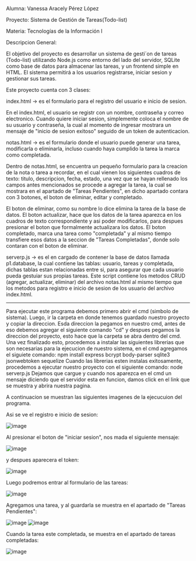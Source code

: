 Alumna: Vanessa Aracely Pérez López

Proyecto: Sistema de Gestión de Tareas(Todo-list)

Materia: Tecnologías de la Información I

Descripcion General:

El objetivo del proyecto es desarrollar un sistema de gesti´on de tareas (Todo-list) utilizando Node.js como entorno del lado del servidor, SQLite como base de datos para almacenar las tareas, y un frontend simple en HTML. El sistema permitirá a los usuarios registrarse, iniciar sesion y gestionar sus tareas.

Este proyecto cuenta con 3 clases:

index.html -> es el formulario para el registro del usuario e inicio de sesion.

En el index.html, el usuario se registr con un nombre, contraseña y correo electronico. Cuando quiere iniciar sesion, simplemente coloca el nombre de su usuario y contraseña, la cual al momento de ingresar mostrara un mensaje de "inicio de sesion exitoso" seguido de un token de autenticacion.


notas.html -> es el formulario donde el usuario puede generar una tarea, modificarla o eliminarla, incluso cuando haya cumplido la tarea la marca como completada.

Dentro de notas.html, se encuentra un pequeño formulario para la creacion de la nota o tarea a recordar, en el cual vienen los siguientes cuadros de texto: titulo, descripcion, fecha, estado, una vez que se hayan rellenado los campos antes mencionados se procede a agregar la tarea, la cual se mostrara en el apartado de "Tareas Pendientes", en dicho apartado contara con 3 botones, el boton de eliminar, editar y completado.

El boton de eliminar, como su nombre lo dice elimina la tarea de la base de datos.
El boton actualizar, hace que los datos de la tarea aparezca en los cuadros de texto correspondiente y asi poder modificarlos, para despues presionar el boton que formalmente actualizara los datos.
El boton completado, marca una tarea como "completada" y al mismo tiempo transfiere esos datos a la seccion de "Tareas Completadas", donde solo contaran con el boton de eliminar.

serverp.js -> es el en cargado de contener la base de datos llamada p1.database, la cual contiene las tablas: usuario, tareas y completada, dichas tablas estan relacionadas entre si, para asegurar que cada usuario pueda gestuiar sus propias tareas. Este script contiene los metodos CRUD (agregar, actualizar, eliminar) del archivo notas.html al mismo tiempo que los metodos para registro e inicio de sesion de los usuario del archivo index.html.

---------------------------------------------------------------------------------

Para ejecutar este programa debemos primero abrir el cmd (simbolo de sistema).
Luego, ir la carpeta en donde tenemos guardado nuestro proyecto y copiar la direccion.
Esda direccion la pegamos en nuestro cmd, antes de eso debemos agregar el siguiente comando "cd" y despues pegamos la direccion del proyecto, esto hace que la carpeta se abra dentro del cmd.
Una vez finalizado esto, procedemos a instalar las siguientes librerias que son necesarias para la ejecucion de nuestro sistema, en el cmd agregamos el siguiete comando:
npm install express bcrypt body-parser sqlite3  jsonwebtoken sequelize
Cuando las librerias esten instalas exitosamente, procedemos a ejecutar nuestro proyecto con el siguiente comando: node serverp.js
Dejamos que cargue y cuando nos aparezca en el cmd un mensaje diciendo que el servidor esta en funcion, damos click en el link que se muestra y abrira nuestra pagina.


A continuacion se muestran las siguientes imagenes de la ejecucuion del programa.

Asi se ve el registro e inicio de sesion:

![image](https://github.com/user-attachments/assets/386538d2-1002-40bc-b9b9-b0b1431950ac)

Al presionar el boton de "iniciar sesion", nos mada el siguiente mensaje:

![image](https://github.com/user-attachments/assets/335d02ab-49e9-4ec8-a062-fd3844f5eb46)

y despues aparecera el token:

![image](https://github.com/user-attachments/assets/dd79f350-2cf1-4eee-a47e-1b89fb08f2d1)

Luego podremos entrar al formulario de las tareas:

![image](https://github.com/user-attachments/assets/3b84aa85-f63e-4f50-96f4-8f0002ea6ede)

Agregamos una tarea, y al guardarla se muestra en el apartado de "Tareas Pendientes":

![image](https://github.com/user-attachments/assets/b1445a05-a379-4103-b06e-00da5830b1cd)
![image](https://github.com/user-attachments/assets/4acb54de-c166-4563-83d5-0529f850d5ce)

Cuando la tarea este completada, se muestra en el apartado de tareas completadas:

![image](https://github.com/user-attachments/assets/fe45ee5c-9965-4ffa-80f9-2a4cd7478bc7)










 


